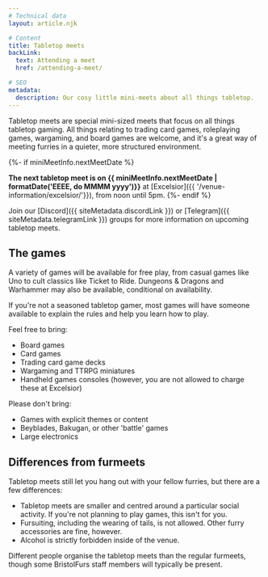 ```yaml
---
# Technical data
layout: article.njk

# Content
title: Tabletop meets
backLink:
  text: Attending a meet
  href: /attending-a-meet/

# SEO
metadata:
  description: Our cosy little mini-meets about all things tabletop.
---
```


Tabletop meets are special mini-sized meets that focus on all things tabletop gaming. All things relating to trading card games, roleplaying games, wargaming, and board games are welcome, and it's a great way of meeting furries in a quieter, more structured environment.

{%- if miniMeetInfo.nextMeetDate %}

**The next tabletop meet is on {{ miniMeetInfo.nextMeetDate | formatDate('EEEE, do MMMM yyyy')}}** at [Excelsior]({{ '/venue-information/excelsior/'}}), from noon until 5pm.
{%- endif %}

Join our [Discord]({{ siteMetadata.discordLink }}) or [Telegram]({{ siteMetadata.telegramLink }}) groups for more information on upcoming tabletop meets.

## The games

A variety of games will be available for free play, from casual games like Uno to cult classics like Ticket to Ride. Dungeons & Dragons and Warhammer may also be available, conditional on availability.

If you're not a seasoned tabletop gamer, most games will have someone available to explain the rules and help you learn how to play.

Feel free to bring:

- Board games
- Card games
- Trading card game decks
- Wargaming and TTRPG miniatures
- Handheld games consoles (however, you are not allowed to charge these at Excelsior)

Please don't bring:

- Games with explicit themes or content
- Beyblades, Bakugan, or other 'battle' games
- Large electronics

## Differences from furmeets

Tabletop meets still let you hang out with your fellow furries, but there are a few differences:

- Tabletop meets are smaller and centred around a particular social activity. If you're not planning to play games, this isn't for you.
- Fursuiting, including the wearing of tails, is not allowed. Other furry accessories are fine, however.
- Alcohol is strictly forbidden inside of the venue.

Different people organise the tabletop meets than the regular furmeets, though some BristolFurs staff members will typically be present.
